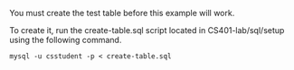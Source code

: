 You must create the test table before this example will work.

To create it, run the create-table.sql script located in CS401-lab/sql/setup using the following command.

```
mysql -u csstudent -p < create-table.sql
```
